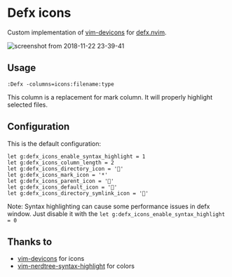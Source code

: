 # Defx icons

Custom implementation of [vim-devicons](https://github.com/ryanoasis/vim-devicons) for [defx.nvim](https://github.com/Shougo/defx.nvim).

![screenshot from 2018-11-22 23-39-41](https://user-images.githubusercontent.com/1782860/48923552-eeed0b80-eeaf-11e8-98e8-8f4e7ec85194.png)

## Usage
```vimL
:Defx -columns=icons:filename:type
```
This column is a replacement for mark column. It will properly highlight selected files.

## Configuration
This is the default configuration:

```vimL
let g:defx_icons_enable_syntax_highlight = 1
let g:defx_icons_column_length = 2
let g:defx_icons_directory_icon = ''
let g:defx_icons_mark_icon = '*'
let g:defx_icons_parent_icon = ''
let g:defx_icons_default_icon = ''
let g:defx_icons_directory_symlink_icon = ''
```

Note: Syntax highlighting can cause some performance issues in defx window. Just disable it with the `let g:defx_icons_enable_syntax_highlight = 0`

## Thanks to

* [vim-devicons](https://github.com/ryanoasis/vim-devicons) for icons
* [vim-nerdtree-syntax-highlight](https://github.com/tiagofumo/vim-nerdtree-syntax-highlight) for colors

